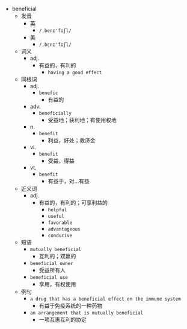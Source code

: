 - beneficial
  - 发音
    - 英
      - `/ˌbenɪ'fɪʃl/`
    - 美
      - `/,bɛnɪ'fɪʃl/`
  - 词义
    - adj.
      - 有益的，有利的
        - `having a good effect`
  - 同根词
    - adj.
      - `benefic`
        - 有益的
    - adv.
      - `beneficially`
        - 受益地；获利地；有使用权地
    - n.
      - `benefit`
        - 利益，好处；救济金
    - vi.
      - `benefit`
        - 受益，得益
    - vt.
      - `benefit`
        - 有益于，对…有益
  - 近义词
    - adj.
      - 有益的，有利的；可享利益的
        - `helpful`
        - `useful`
        - `favorable`
        - `advantageous`
        - `conducive`
  - 短语
    - `mutually beneficial`
      - 互利的；双赢的 
    - `beneficial owner`
      - 受益所有人 
    - `beneficial use`
      - 享用，有权使用 
  - 例句
    - `a drug that has a beneficial effect on the immune system`
      - 有益于免疫系统的一种药物
    - `an arrangement that is mutually beneficial`
      - 一项互惠互利的协定

